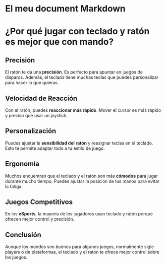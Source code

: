 # El meu document Markdown

# ¿Por qué jugar con teclado y ratón es mejor que con mando?

## Precisión

El ratón te da una **precisión**. Es perfecto para apuntar en juegos de disparos. Además, el teclado tiene muchas teclas que puedes personalizar para hacer lo que quieras.

## Velocidad de Reacción

Con el ratón, puedes **reaccionar más rápido**. Mover el cursor es más rápido y preciso que usar un joystick.

## Personalización

Puedes ajustar la **sensibilidad del ratón** y reasignar teclas en el teclado. Esto te permite adaptar todo a tu estilo de juego.

## Ergonomía

Muchos encuentran que el teclado y el ratón son más **cómodos** para jugar durante mucho tiempo. Puedes ajustar la posición de tus manos para evitar la fatiga.

## Juegos Competitivos

En los **eSports**, la mayoría de los jugadores usan teclado y ratón porque ofrecen mejor control y precisión.

## Conclusión

Aunque los mandos son buenos para algunos juegos, normalmente sigle players o de plataformas, el teclado y el ratón te ofrece mejor control sobre los juegos.
